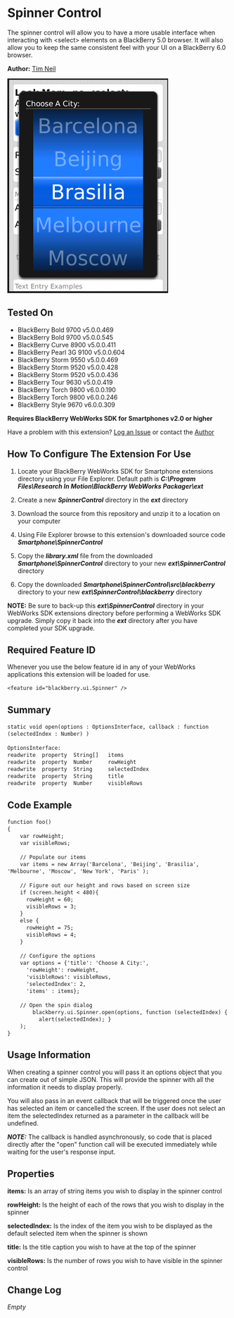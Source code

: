 # Spinner Control
The spinner control will allow you to have a more usable interface when interacting
with &lt;select&gt; elements on a BlackBerry 5.0 browser.  It will also allow you to keep 
the same consistent feel with your UI on a BlackBerry 6.0 browser.

**Author:** [Tim Neil](https://github.com/tneil)

![Spinner Image](screenShot.png?raw=true)

## Tested On

* BlackBerry Bold 9700 v5.0.0.469
* BlackBerry Bold 9700 v5.0.0.545
* BlackBerry Curve 8900 v5.0.0.411
* BlackBerry Pearl 3G 9100 v5.0.0.604
* BlackBerry Storm 9550 v5.0.0.469
* BlackBerry Storm 9520 v5.0.0.428
* BlackBerry Storm 9520 v5.0.0.436
* BlackBerry Tour 9630 v5.0.0.419
* BlackBerry Torch 9800 v6.0.0.190
* BlackBerry Torch 9800 v6.0.0.246
* BlackBerry Style 9670 v6.0.0.309

**Requires BlackBerry WebWorks SDK for Smartphones v2.0 or higher**

Have a problem with this extension?  [Log an Issue](https://github.com/blackberry/WebWorks/issues) or contact the [Author](https://github.com/tneil)

## How To Configure The Extension For Use

1. Locate your BlackBerry WebWorks SDK for Smartphone extensions directory using your File Explorer.  Default path is _**C:\Program Files\Research In Motion\BlackBerry WebWorks Packager\ext**_

2. Create a new _**SpinnerControl**_ directory in the _**ext**_ directory

3. Download the source from this repository and unzip it to a location on your computer

4. Using File Explorer browse to this extension's downloaded source code _**Smartphone\SpinnerControl**_

5. Copy the _**library.xml**_ file from the downloaded _**Smartphone\SpinnerControl**_ directory to your new _**ext\SpinnerControl**_ directory

6. Copy the downloaded _**Smartphone\SpinnerControl\src\blackberry**_ directory to your new _**ext\SpinnerControl\blackberry**_ directory

**NOTE:** Be sure to back-up this _**ext\SpinnerControl**_ directory in your WebWorks SDK extensions directory before performing a WebWorks SDK upgrade. Simply copy it back into the _**ext**_ directory after you have completed your SDK upgrade.

## Required Feature ID
Whenever you use the below feature id in any of your WebWorks applications this extension will be loaded for use.

    <feature id="blackberry.ui.Spinner" />

## Summary

    static void open(options : OptionsInterface, callback : function (selectedIndex : Number) )

    OptionsInterface:
    readwrite  property  String[]   items
    readwrite  property  Number     rowHeight
    readwrite  property  String     selectedIndex
    readwrite  property  String     title
    readwrite  property  Number     visibleRows

## Code Example

    function foo()
    {
        var rowHeight;
        var visibleRows;

        // Populate our items
        var items = new Array('Barcelona', 'Beijing', 'Brasilia', 'Melbourne', 'Moscow', 'New York', 'Paris' );

        // Figure out our height and rows based on screen size
        if (screen.height < 480){
          rowHeight = 60;
          visibleRows = 3;
        }
        else {
          rowHeight = 75;
          visibleRows = 4;
        }

        // Configure the options 
        var options = {'title': 'Choose A City:',
          'rowHeight': rowHeight,
          'visibleRows': visibleRows,
          'selectedIndex': 2,
          'items' : items};

        // Open the spin dialog
            blackberry.ui.Spinner.open(options, function (selectedIndex) {
              alert(selectedIndex); }	  
        );	
    }

## Usage Information
When creating a spinner control you will pass it an options object that you can
create out of simple JSON.  This will provide the spinner with all the information it 
needs to display properly.

You will also pass in an event callback that will be triggered once the user has 
selected an item or cancelled the screen.  If the user does not select an item
the selectedIndex returned as a parameter in the callback will be undefined.

_**NOTE:**_ The callback is handled asynchronously, so code that is placed directly after
the "open" function call will be executed immediately while waiting for the user's 
response input.

## Properties
**items:**
Is an array of string items you wish to display in the spinner control

**rowHeight:**
Is the height of each of the rows that you wish to display in the spinner

**selectedIndex:**
Is the index of the item you wish to be displayed as the default selected 
item when the spinner is shown

**title:**
Is the title caption you wish to have at the top of the spinner

**visibleRows:**
Is the number of rows you wish to have visible in the spinner control

## Change Log
_Empty_
